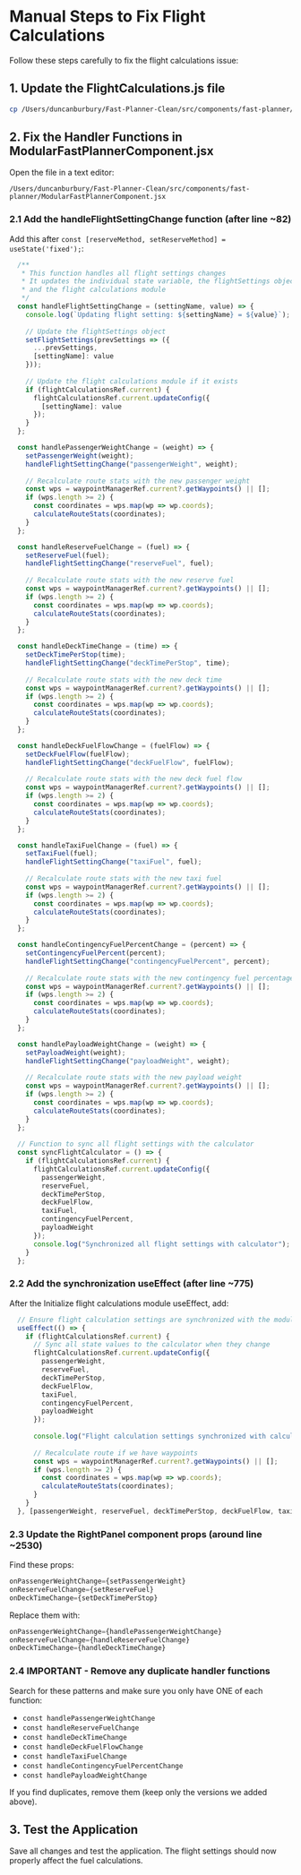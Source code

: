 # Manual Steps to Fix Flight Calculations

Follow these steps carefully to fix the flight calculations issue:

## 1. Update the FlightCalculations.js file

```bash
cp /Users/duncanburbury/Fast-Planner-Clean/src/components/fast-planner/modules/calculations/FlightCalculations.fix.js /Users/duncanburbury/Fast-Planner-Clean/src/components/fast-planner/modules/calculations/FlightCalculations.js
```

## 2. Fix the Handler Functions in ModularFastPlannerComponent.jsx

Open the file in a text editor:

```
/Users/duncanburbury/Fast-Planner-Clean/src/components/fast-planner/ModularFastPlannerComponent.jsx
```

### 2.1 Add the handleFlightSettingChange function (after line ~82)

Add this after `const [reserveMethod, setReserveMethod] = useState('fixed');`:

```javascript
  /**
   * This function handles all flight settings changes
   * It updates the individual state variable, the flightSettings object,
   * and the flight calculations module
   */
  const handleFlightSettingChange = (settingName, value) => {
    console.log(`Updating flight setting: ${settingName} = ${value}`);
    
    // Update the flightSettings object
    setFlightSettings(prevSettings => ({
      ...prevSettings,
      [settingName]: value
    }));
    
    // Update the flight calculations module if it exists
    if (flightCalculationsRef.current) {
      flightCalculationsRef.current.updateConfig({
        [settingName]: value
      });
    }
  };

  const handlePassengerWeightChange = (weight) => {
    setPassengerWeight(weight);
    handleFlightSettingChange("passengerWeight", weight);
    
    // Recalculate route stats with the new passenger weight
    const wps = waypointManagerRef.current?.getWaypoints() || [];
    if (wps.length >= 2) {
      const coordinates = wps.map(wp => wp.coords);
      calculateRouteStats(coordinates);
    }
  };

  const handleReserveFuelChange = (fuel) => {
    setReserveFuel(fuel);
    handleFlightSettingChange("reserveFuel", fuel);
    
    // Recalculate route stats with the new reserve fuel
    const wps = waypointManagerRef.current?.getWaypoints() || [];
    if (wps.length >= 2) {
      const coordinates = wps.map(wp => wp.coords);
      calculateRouteStats(coordinates);
    }
  };

  const handleDeckTimeChange = (time) => {
    setDeckTimePerStop(time);
    handleFlightSettingChange("deckTimePerStop", time);
    
    // Recalculate route stats with the new deck time
    const wps = waypointManagerRef.current?.getWaypoints() || [];
    if (wps.length >= 2) {
      const coordinates = wps.map(wp => wp.coords);
      calculateRouteStats(coordinates);
    }
  };

  const handleDeckFuelFlowChange = (fuelFlow) => {
    setDeckFuelFlow(fuelFlow);
    handleFlightSettingChange("deckFuelFlow", fuelFlow);
    
    // Recalculate route stats with the new deck fuel flow
    const wps = waypointManagerRef.current?.getWaypoints() || [];
    if (wps.length >= 2) {
      const coordinates = wps.map(wp => wp.coords);
      calculateRouteStats(coordinates);
    }
  };

  const handleTaxiFuelChange = (fuel) => {
    setTaxiFuel(fuel);
    handleFlightSettingChange("taxiFuel", fuel);
    
    // Recalculate route stats with the new taxi fuel
    const wps = waypointManagerRef.current?.getWaypoints() || [];
    if (wps.length >= 2) {
      const coordinates = wps.map(wp => wp.coords);
      calculateRouteStats(coordinates);
    }
  };

  const handleContingencyFuelPercentChange = (percent) => {
    setContingencyFuelPercent(percent);
    handleFlightSettingChange("contingencyFuelPercent", percent);
    
    // Recalculate route stats with the new contingency fuel percentage
    const wps = waypointManagerRef.current?.getWaypoints() || [];
    if (wps.length >= 2) {
      const coordinates = wps.map(wp => wp.coords);
      calculateRouteStats(coordinates);
    }
  };

  const handlePayloadWeightChange = (weight) => {
    setPayloadWeight(weight);
    handleFlightSettingChange("payloadWeight", weight);
    
    // Recalculate route stats with the new payload weight
    const wps = waypointManagerRef.current?.getWaypoints() || [];
    if (wps.length >= 2) {
      const coordinates = wps.map(wp => wp.coords);
      calculateRouteStats(coordinates);
    }
  };
  
  // Function to sync all flight settings with the calculator
  const syncFlightCalculator = () => {
    if (flightCalculationsRef.current) {
      flightCalculationsRef.current.updateConfig({
        passengerWeight,
        reserveFuel,
        deckTimePerStop,
        deckFuelFlow,
        taxiFuel,
        contingencyFuelPercent,
        payloadWeight
      });
      console.log("Synchronized all flight settings with calculator");
    }
  };
```

### 2.2 Add the synchronization useEffect (after line ~775)

After the Initialize flight calculations module useEffect, add:

```javascript
  // Ensure flight calculation settings are synchronized with the module
  useEffect(() => {
    if (flightCalculationsRef.current) {
      // Sync all state values to the calculator when they change
      flightCalculationsRef.current.updateConfig({
        passengerWeight,
        reserveFuel,
        deckTimePerStop,
        deckFuelFlow,
        taxiFuel,
        contingencyFuelPercent,
        payloadWeight
      });
      
      console.log("Flight calculation settings synchronized with calculator module");
      
      // Recalculate route if we have waypoints
      const wps = waypointManagerRef.current?.getWaypoints() || [];
      if (wps.length >= 2) {
        const coordinates = wps.map(wp => wp.coords);
        calculateRouteStats(coordinates);
      }
    }
  }, [passengerWeight, reserveFuel, deckTimePerStop, deckFuelFlow, taxiFuel, contingencyFuelPercent, payloadWeight]);
```

### 2.3 Update the RightPanel component props (around line ~2530)

Find these props:
```javascript
onPassengerWeightChange={setPassengerWeight}
onReserveFuelChange={setReserveFuel}
onDeckTimeChange={setDeckTimePerStop}
```

Replace them with:
```javascript
onPassengerWeightChange={handlePassengerWeightChange}
onReserveFuelChange={handleReserveFuelChange}
onDeckTimeChange={handleDeckTimeChange}
```

### 2.4 IMPORTANT - Remove any duplicate handler functions

Search for these patterns and make sure you only have ONE of each function:
- `const handlePassengerWeightChange`
- `const handleReserveFuelChange`
- `const handleDeckTimeChange`
- `const handleDeckFuelFlowChange`
- `const handleTaxiFuelChange`
- `const handleContingencyFuelPercentChange`
- `const handlePayloadWeightChange`

If you find duplicates, remove them (keep only the versions we added above).

## 3. Test the Application

Save all changes and test the application. The flight settings should now properly affect the fuel calculations.